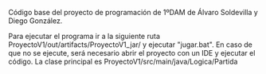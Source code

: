 Código base del proyecto de programación de 1ºDAM de Álvaro Soldevilla y Diego González.

Para ejecutar el programa ir a la siguiente ruta ProyectoV1/out/artifacts/ProyectoV1_jar/ y ejecutar "jugar.bat".
En caso de que no se ejecute, será necesario abrir el proyecto con un IDE y ejecutar el código. La clase principal es ProyectoV1/src/main/java/Logica/Partida
